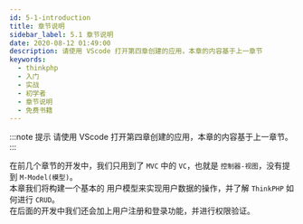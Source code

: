 ```yaml
---
id: 5-1-introduction
title: 章节说明
sidebar_label: 5.1 章节说明
date: 2020-08-12 01:49:00
description: 请使用 VScode 打开第四章创建的应用，本章的内容基于上一章节
keywords:
  - thinkphp
  - 入门
  - 实战
  - 初学者
  - 章节说明
  - 免费书籍
---
```


:::note 提示
请使用 VScode 打开第四章创建的应用，本章的内容基于上一章节。
:::

在前几个章节的开发中，我们只用到了 `MVC` 中的 `VC`，也就是 `控制器-视图`，没有提到 `M-Model(模型)`。  
本章我们将构建一个基本的 用户模型来实现用户数据的操作，并了解 `ThinkPHP` 如何进行 `CRUD`。  
在后面的开发中我们还会加上用户注册和登录功能，并进行权限验证。